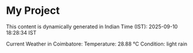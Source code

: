 # My Project

This content is dynamically generated in Indian Time (IST): 2025-09-10 18:28:34 IST


Current Weather in Coimbatore:
Temperature: 28.88 °C
Condition: light rain
